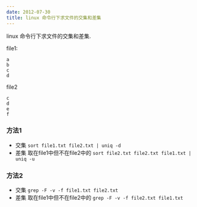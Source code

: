 ```yaml
---
date: 2012-07-30
title: linux 命令行下求文件的交集和差集
---
```


linux 命令行下求文件的交集和差集.

file1:

    a
    b
    c
    d

file2

    c
    d
    e
    f

### 方法1
* 交集 `sort file1.txt file2.txt | uniq -d`
* 差集 取在file1中但不在file2中的 `sort file2.txt file2.txt file1.txt | uniq -u`

### 方法2
* 交集 `grep -F -v -f file1.txt file2.txt`
* 差集 取在file1中但不在file2中的 `grep -F -v -f file2.txt file1.txt`

